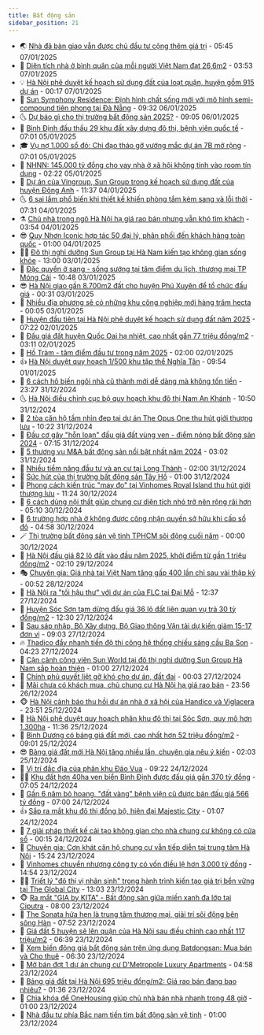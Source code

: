 ```yaml
---
title: Bất động sản
sidebar_position: 21
---
```


<!-- dantri-bat-dong-san:START -->
- 🌏 [Nhà đã bàn giao vẫn được chủ đầu tư cộng thêm giá trị](https://dantri.com.vn/bat-dong-san/nha-da-ban-giao-van-duoc-chu-dau-tu-cong-them-gia-tri-20250107121722271.htm) - 05:45 07/01/2025
- 👹 [Diện tích nhà ở bình quân của mỗi người Việt Nam đạt 26,6m2](https://dantri.com.vn/bat-dong-san/dien-tich-nha-o-binh-quan-cua-moi-nguoi-viet-nam-dat-266m2-20250107100723274.htm) - 03:53 07/01/2025
- 💡 [Hà Nội phê duyệt kế hoạch sử dụng đất của loạt quận, huyện gồm 915 dự án](https://dantri.com.vn/bat-dong-san/ha-noi-phe-duyet-ke-hoach-su-dung-dat-cua-loat-quan-huyen-gom-915-du-an-20250107015016758.htm) - 00:17 07/01/2025
- 🌋 [Sun Symphony Residence: Định hình chất sống mới với mô hình semi-compound tiên phong tại Đà Nẵng](https://dantri.com.vn/bat-dong-san/sun-symphony-residence-dinh-hinh-chat-song-moi-voi-mo-hinh-semi-compound-tien-phong-tai-da-nang-20250106155507912.htm) - 09:32 06/01/2025
- 🌜 [Dự báo gì cho thị trường bất động sản 2025?](https://dantri.com.vn/bat-dong-san/du-bao-gi-cho-thi-truong-bat-dong-san-2025-20241230155916375.htm) - 09:05 06/01/2025
- 💃 [Bình Định đấu thầu 29 khu đất xây dựng đô thị, bệnh viện quốc tế](https://dantri.com.vn/bat-dong-san/binh-dinh-dau-thau-29-khu-dat-xay-dung-do-thi-benh-vien-quoc-te-20241231150118918.htm) - 07:01 05/01/2025
- 🎓 [Vụ nợ 1.000 sổ đỏ: Chỉ đạo tháo gỡ vướng mắc dự án 7B mở rộng](https://dantri.com.vn/bat-dong-san/vu-no-1000-so-do-chi-dao-thao-go-vuong-mac-du-an-7b-mo-rong-20250104104015567.htm) - 07:01 05/01/2025
- 🌝 [NHNN: 145.000 tỷ đồng cho vay nhà ở xã hội không tính vào room tín dụng](https://dantri.com.vn/bat-dong-san/nhnn-145000-ty-dong-cho-vay-nha-o-xa-hoi-khong-tinh-vao-room-tin-dung-20250104211410169.htm) - 02:22 05/01/2025
- 🧐 [Dự án của Vingroup, Sun Group trong kế hoạch sử dụng đất của huyện Đông Anh](https://dantri.com.vn/bat-dong-san/du-an-cua-vingroup-sun-group-trong-ke-hoach-su-dung-dat-cua-huyen-dong-anh-20250104163753398.htm) - 11:37 04/01/2025
- 🌜 [6 sai lầm phổ biến khi thiết kế khiến phòng tắm kém sang và lỗi thời](https://dantri.com.vn/bat-dong-san/6-sai-lam-pho-bien-khi-thiet-ke-khien-phong-tam-kem-sang-va-loi-thoi-20250103111012159.htm) - 07:31 04/01/2025
- ⚗️ [Chủ nhà trong ngõ Hà Nội hạ giá rao bán nhưng vẫn khó tìm khách](https://dantri.com.vn/bat-dong-san/chu-nha-trong-ngo-ha-noi-ha-gia-rao-ban-nhung-van-kho-tim-khach-20250104012206952.htm) - 03:54 04/01/2025
- 😎 [Quy Nhơn Iconic hợp tác 50 đại lý, phân phối đến khách hàng toàn quốc](https://dantri.com.vn/bat-dong-san/quy-nhon-iconic-hop-tac-50-dai-ly-phan-phoi-den-khach-hang-toan-quoc-20250103142114730.htm) - 01:00 04/01/2025
- 🧑‍🏫 [Đô thị nghỉ dưỡng Sun Group tại Hà Nam kiến tạo không gian sống khỏe](https://dantri.com.vn/bat-dong-san/do-thi-nghi-duong-sun-group-tai-ha-nam-kien-tao-khong-gian-song-khoe-20250103181656988.htm) - 13:00 03/01/2025
- 💪 [Đặc quyền ở sang - sống sướng tại tâm điểm du lịch, thương mại TP Móng Cái](https://dantri.com.vn/bat-dong-san/dac-quyen-o-sang-song-suong-tai-tam-diem-du-lich-thuong-mai-tp-mong-cai-20250103172106935.htm) - 10:48 03/01/2025
- 😎 [Hà Nội giao gần 8.700m2 đất cho huyện Phú Xuyên để tổ chức đấu giá](https://dantri.com.vn/bat-dong-san/ha-noi-giao-gan-8700m2-dat-cho-huyen-phu-xuyen-de-to-chuc-dau-gia-20250103010003184.htm) - 00:31 03/01/2025
- 🧠 [Nhiều địa phương sẽ có những khu công nghiệp mới hàng trăm hecta](https://dantri.com.vn/bat-dong-san/nhieu-dia-phuong-se-co-nhung-khu-cong-nghiep-moi-hang-tram-hecta-20250103062921282.htm) - 00:05 03/01/2025
- 🧰 [Huyện đầu tiên tại Hà Nội phê duyệt kế hoạch sử dụng đất năm 2025](https://dantri.com.vn/bat-dong-san/huyen-dau-tien-tai-ha-noi-phe-duyet-ke-hoach-su-dung-dat-nam-2025-20250102104946666.htm) - 07:22 02/01/2025
- 🤩 [Đấu giá đất huyện Quốc Oai hạ nhiệt, cao nhất gần 77 triệu đồng/m2](https://dantri.com.vn/bat-dong-san/dau-gia-dat-huyen-quoc-oai-ha-nhiet-cao-nhat-gan-77-trieu-dongm2-20250102083427964.htm) - 03:11 02/01/2025
- 🦆 [Hồ Tràm - tâm điểm đầu tư trong năm 2025](https://dantri.com.vn/bat-dong-san/ho-tram-tam-diem-dau-tu-trong-nam-2025-20250101195629043.htm) - 02:00 02/01/2025
- 👍 [Hà Nội duyệt quy hoạch 1/500 khu tập thể Nghĩa Tân](https://dantri.com.vn/bat-dong-san/ha-noi-duyet-quy-hoach-1500-khu-tap-the-nghia-tan-20250101164233337.htm) - 09:54 01/01/2025
- 🙉 [6 cách hô biến ngôi nhà cũ thành mới dễ dàng mà không tốn tiền](https://dantri.com.vn/bat-dong-san/6-cach-ho-bien-ngoi-nha-cu-thanh-moi-de-dang-ma-khong-ton-tien-20241231154055571.htm) - 23:27 31/12/2024
- 🌜 [Hà Nội điều chỉnh cục bộ quy hoạch khu đô thị Nam An Khánh](https://dantri.com.vn/bat-dong-san/ha-noi-dieu-chinh-cuc-bo-quy-hoach-khu-do-thi-nam-an-khanh-20241231163208636.htm) - 10:50 31/12/2024
- 🌋 [2 tòa căn hộ tầm nhìn đẹp tại dự án The Opus One thu hút giới thượng lưu](https://dantri.com.vn/bat-dong-san/2-toa-can-ho-tam-nhin-dep-tai-du-an-the-opus-one-thu-hut-gioi-thuong-luu-20241231161505643.htm) - 10:22 31/12/2024
- 🥰 [Đầu cơ gây &quot;hỗn loạn&quot; đấu giá đất vùng ven - điểm nóng bất động sản 2024](https://dantri.com.vn/bat-dong-san/dau-co-gay-hon-loan-dau-gia-dat-vung-ven-diem-nong-bat-dong-san-2024-20241231034854072.htm) - 07:15 31/12/2024
- 💯 [5 thương vụ M&amp;A bất động sản nổi bật nhất năm 2024](https://dantri.com.vn/bat-dong-san/5-thuong-vu-ma-bat-dong-san-noi-bat-nhat-nam-2024-20241230205036921.htm) - 03:02 31/12/2024
- 🤩 [Nhiều tiềm năng đầu tư và an cư tại Long Thành](https://dantri.com.vn/bat-dong-san/nhieu-tiem-nang-dau-tu-va-an-cu-tai-long-thanh-20241231085552452.htm) - 02:00 31/12/2024
- 💄 [Sức hút của thị trường bất động sản Tây Hồ](https://dantri.com.vn/bat-dong-san/suc-hut-cua-thi-truong-bat-dong-san-tay-ho-20241230223345827.htm) - 01:00 31/12/2024
- 🦍 [Phong cách kiến trúc &quot;may đo&quot; tại Vinhomes Royal Island thu hút giới thượng lưu](https://dantri.com.vn/bat-dong-san/phong-cach-kien-truc-may-do-tai-vinhomes-royal-island-thu-hut-gioi-thuong-luu-20241230181050341.htm) - 11:24 30/12/2024
- 🎡 [6 cách dùng nội thất giúp chung cư diện tích nhỏ trở nên rộng rãi hơn](https://dantri.com.vn/bat-dong-san/6-cach-dung-noi-that-giup-chung-cu-dien-tich-nho-tro-nen-rong-rai-hon-20241230104429300.htm) - 05:10 30/12/2024
- 🐎 [6 trường hợp nhà ở không được công nhận quyền sở hữu khi cấp sổ đỏ](https://dantri.com.vn/bat-dong-san/6-truong-hop-nha-o-khong-duoc-cong-nhan-quyen-so-huu-khi-cap-so-do-20241230083852276.htm) - 04:58 30/12/2024
- 🪄 [Thị trường bất động sản vệ tinh TPHCM sôi động cuối năm](https://dantri.com.vn/bat-dong-san/thi-truong-bat-dong-san-ve-tinh-tphcm-soi-dong-cuoi-nam-20241229115007552.htm) - 00:00 30/12/2024
- 💼 [Hà Nội đấu giá 82 lô đất vào đầu năm 2025, khởi điểm từ gần 1 triệu đồng/m2](https://dantri.com.vn/bat-dong-san/ha-noi-dau-gia-82-lo-dat-vao-dau-nam-2025-khoi-diem-tu-gan-1-trieu-dongm2-20241229030137323.htm) - 02:10 29/12/2024
- 🎭 [Chuyên gia: Giá nhà tại Việt Nam tăng gấp 400 lần chỉ sau vài thập kỷ](https://dantri.com.vn/bat-dong-san/chuyen-gia-gia-nha-tai-viet-nam-tang-gap-400-lan-chi-sau-vai-thap-ky-20241227222804301.htm) - 00:52 28/12/2024
- 🐻 [Hà Nội ra &quot;tối hậu thư&quot; với dự án của FLC tại Đại Mỗ](https://dantri.com.vn/bat-dong-san/ha-noi-ra-toi-hau-thu-voi-du-an-cua-flc-tai-dai-mo-20241227171719379.htm) - 12:37 27/12/2024
- 💃 [Huyện Sóc Sơn tạm dừng đấu giá 36 lô đất liên quan vụ trả 30 tỷ đồng/m2](https://dantri.com.vn/bat-dong-san/huyen-soc-son-tam-dung-dau-gia-36-lo-dat-lien-quan-vu-tra-30-ty-dongm2-20241227185718495.htm) - 12:30 27/12/2024
- 🦣 [Sau sáp nhập, Bộ Xây dựng, Bộ Giao thông Vận tải dự kiến giảm 15-17 đơn vị](https://dantri.com.vn/bat-dong-san/sau-sap-nhap-bo-xay-dung-bo-giao-thong-van-tai-du-kien-giam-15-17-don-vi-20241227150946053.htm) - 09:03 27/12/2024
- 🔥 [Thadico đẩy nhanh tiến độ thi công hệ thống chiếu sáng cầu Ba Son](https://dantri.com.vn/bat-dong-san/thadico-day-nhanh-tien-do-thi-cong-he-thong-chieu-sang-cau-ba-son-20241227111834262.htm) - 04:23 27/12/2024
- 🤩 [Cận cảnh công viên Sun World tại đô thị nghỉ dưỡng Sun Group Hà Nam sắp hoàn thiện](https://dantri.com.vn/bat-dong-san/can-canh-cong-vien-sun-world-tai-do-thi-nghi-duong-sun-group-ha-nam-sap-hoan-thien-20241226212343854.htm) - 01:00 27/12/2024
- 🥳 [Chính phủ quyết liệt gỡ khó cho dự án, đất đai](https://dantri.com.vn/bat-dong-san/chinh-phu-quyet-liet-go-kho-cho-du-an-dat-dai-20241227014131579.htm) - 00:03 27/12/2024
- 🤗 [Mãi chưa có khách mua, chủ chung cư Hà Nội hạ giá rao bán](https://dantri.com.vn/bat-dong-san/mai-chua-co-khach-mua-chu-chung-cu-ha-noi-ha-gia-rao-ban-20241227002025064.htm) - 23:56 26/12/2024
- 🐵 [Hà Nội cảnh báo thu hồi dự án nhà ở xã hội của Handico và Viglacera](https://dantri.com.vn/bat-dong-san/ha-noi-canh-bao-thu-hoi-du-an-nha-o-xa-hoi-cua-handico-va-viglacera-20241226022520834.htm) - 23:51 25/12/2024
- 🤖 [Hà Nội phê duyệt quy hoạch phân khu đô thị tại Sóc Sơn, quy mô hơn 1.300ha](https://dantri.com.vn/bat-dong-san/ha-noi-phe-duyet-quy-hoach-phan-khu-do-thi-tai-soc-son-quy-mo-hon-1300ha-20241225174813853.htm) - 11:36 25/12/2024
- 👺 [Bình Dương có bảng giá đất mới, cao nhất hơn 52 triệu đồng/m2](https://dantri.com.vn/bat-dong-san/binh-duong-co-bang-gia-dat-moi-cao-nhat-hon-52-trieu-dongm2-20241225144022116.htm) - 09:01 25/12/2024
- 😎 [Bảng giá đất mới Hà Nội tăng nhiều lần, chuyên gia nêu ý kiến](https://dantri.com.vn/bat-dong-san/bang-gia-dat-moi-ha-noi-tang-nhieu-lan-chuyen-gia-neu-y-kien-20241225021603781.htm) - 02:03 25/12/2024
- 🤠 [Vị trí đắc địa của phân khu Đảo Vua](https://dantri.com.vn/bat-dong-san/vi-tri-dac-dia-cua-phan-khu-dao-vua-20241224161121238.htm) - 09:22 24/12/2024
- 👨‍🏫 [Khu đất hơn 40ha ven biển Bình Định được đấu giá gần 370 tỷ đồng](https://dantri.com.vn/bat-dong-san/khu-dat-hon-40ha-ven-bien-binh-dinh-duoc-dau-gia-gan-370-ty-dong-20241223155023412.htm) - 07:05 24/12/2024
- 🧰 [Gần 6 năm bỏ hoang, &quot;đất vàng&quot; bệnh viện cũ được bán đấu giá 566 tỷ đồng](https://dantri.com.vn/bat-dong-san/gan-6-nam-bo-hoang-dat-vang-benh-vien-cu-duoc-ban-dau-gia-566-ty-dong-20241224124326773.htm) - 07:00 24/12/2024
- 👍 [Sắp ra mắt khu đô thị đồng bộ, hiện đại Majestic City](https://dantri.com.vn/bat-dong-san/sap-ra-mat-khu-do-thi-dong-bo-hien-dai-majestic-city-20241224080447047.htm) - 01:07 24/12/2024
- 🌈 [7 giải pháp thiết kế cải tạo không gian cho nhà chung cư không có cửa sổ](https://dantri.com.vn/bat-dong-san/7-giai-phap-thiet-ke-cai-tao-khong-gian-cho-nha-chung-cu-khong-co-cua-so-20241223120208772.htm) - 00:15 24/12/2024
- 🐲 [Chuyên gia: Cơn khát căn hộ chung cư vẫn tiếp diễn tại trung tâm Hà Nội](https://dantri.com.vn/bat-dong-san/chuyen-gia-con-khat-can-ho-chung-cu-van-tiep-dien-tai-trung-tam-ha-noi-20241223202139622.htm) - 15:24 23/12/2024
- 💄 [Vinhomes chuyển nhượng công ty có vốn điều lệ hơn 3.000 tỷ đồng](https://dantri.com.vn/bat-dong-san/vinhomes-chuyen-nhuong-cong-ty-co-von-dieu-le-hon-3000-ty-dong-20241223210121628.htm) - 14:54 23/12/2024
- 👨‍🏫 [Triết lý &quot;đô thị vị nhân sinh&quot; trong hành trình kiến tạo giá trị bền vững tại The Global City](https://dantri.com.vn/bat-dong-san/triet-ly-do-thi-vi-nhan-sinh-trong-hanh-trinh-kien-tao-gia-tri-ben-vung-tai-the-global-city-20241223195913681.htm) - 13:03 23/12/2024
- 🐵 [Ra mắt &quot;GIA by KITA&quot; - Bất động sản giữa miền xanh đa lớp tại Ciputra](https://dantri.com.vn/bat-dong-san/ra-mat-gia-by-kita-bat-dong-san-giua-mien-xanh-da-lop-tai-ciputra-20241223143953903.htm) - 08:00 23/12/2024
- 🎉 [The Sonata hứa hẹn là trung tâm thương mại, giải trí sôi động bên sông Hàn](https://dantri.com.vn/bat-dong-san/the-sonata-hua-hen-la-trung-tam-thuong-mai-giai-tri-soi-dong-ben-song-han-20241223144602856.htm) - 07:52 23/12/2024
- 💫 [Giá đất 5 huyện sẽ lên quận của Hà Nội sau điều chỉnh cao nhất 117 triệu/m2](https://dantri.com.vn/bat-dong-san/gia-dat-5-huyen-se-len-quan-cua-ha-noi-sau-dieu-chinh-cao-nhat-117-trieum2-20241223121059965.htm) - 06:39 23/12/2024
- 🦄 [Xem biến động giá bất động sản trên ứng dụng Batdongsan: Mua bán và Cho thuê](https://dantri.com.vn/bat-dong-san/xem-bien-dong-gia-bat-dong-san-tren-ung-dung-batdongsan-mua-ban-va-cho-thue-20241223114404045.htm) - 06:30 23/12/2024
- 🌮 [Mở bán đợt 1 dự án chung cư D&#39;Metropole Luxury Apartments](https://dantri.com.vn/bat-dong-san/mo-ban-dot-1-du-an-chung-cu-dmetropole-luxury-apartments-20241223115229710.htm) - 04:58 23/12/2024
- 💯 [Bảng giá đất tại Hà Nội 695 triệu đồng/m2: Giá rao bán đang bao nhiêu?](https://dantri.com.vn/bat-dong-san/bang-gia-dat-tai-ha-noi-695-trieu-dongm2-gia-rao-ban-dang-bao-nhieu-20241223012414611.htm) - 01:36 23/12/2024
- 🌊 [Chìa khóa để OneHousing giúp chủ nhà bán nhà nhanh trong 48 giờ](https://dantri.com.vn/bat-dong-san/chia-khoa-de-onehousing-giup-chu-nha-ban-nha-nhanh-trong-48-gio-20241220154028663.htm) - 01:00 23/12/2024
- 🤖 [Nhà đầu tư phía Bắc nam tiến tìm bất động sản vệ tinh](https://dantri.com.vn/bat-dong-san/nha-dau-tu-phia-bac-nam-tien-tim-bat-dong-san-ve-tinh-20241222225435072.htm) - 01:00 23/12/2024<!-- dantri-bat-dong-san:END -->
